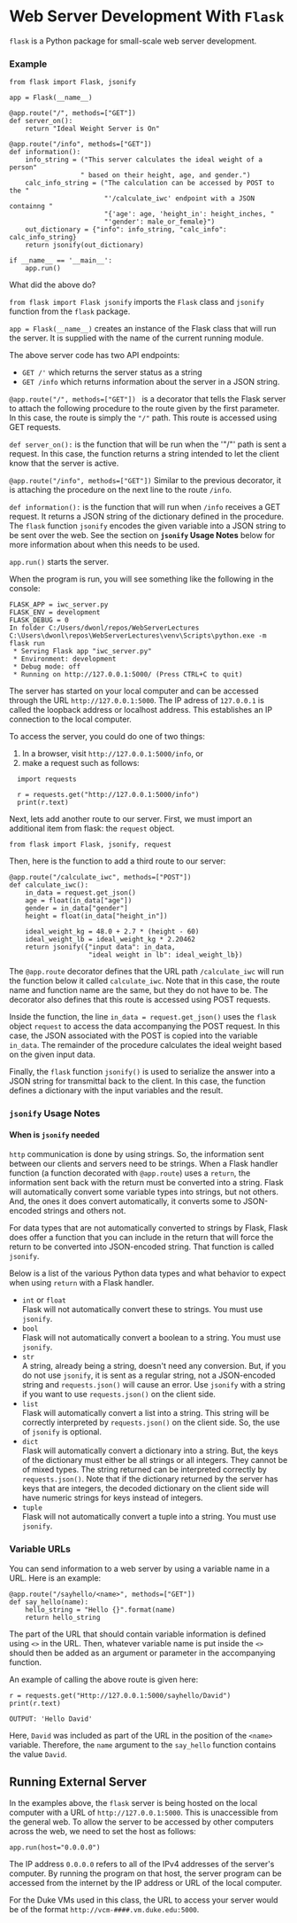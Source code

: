 # Web Server Development With `Flask`
`flask` is a Python package for small-scale web server development.

### Example
```
from flask import Flask, jsonify

app = Flask(__name__)

@app.route("/", methods=["GET"])
def server_on():
    return "Ideal Weight Server is On"

@app.route("/info", methods=["GET"])
def information():
    info_string = ("This server calculates the ideal weight of a person"
                  " based on their height, age, and gender.")
    calc_info_string = ("The calculation can be accessed by POST to the "
                        "'/calculate_iwc' endpoint with a JSON containng "
                        "{'age': age, 'height_in': height_inches, "
                        "'gender': male_or_female}")
    out_dictionary = {"info": info_string, "calc_info": calc_info_string}
    return jsonify(out_dictionary)
                 
if __name__ == '__main__':
    app.run()
```

What did the above do?

`from flask import Flask jsonify` imports the `Flask` class and `jsonify`
function from the `flask` package.

`app = Flask(__name__)`
creates an instance of the Flask class that will run the server.  It is 
supplied with the name of the current running module.

The above server code has two API endpoints:
* `GET /'` which returns the server status as a string
* `GET /info` which returns information about the server in a JSON string.

`@app.route("/", methods=["GET"]) `
is a decorator that tells the Flask server to attach the following procedure
to the route given by the first parameter.  In this case, the route is simply
the `"/"` path.  This route is accessed using GET requests.

`def server_on():` is the function that will be run when the '"/"' path
is sent a request.  In this case, the function returns a string intended to
let the client know that the server is active.

`@app.route("/info", methods=["GET"])`
Similar to the previous decorator, it is attaching the procedure on the next
line to the route `/info`.

`def information():`
is the function that will run when `/info` receives a GET request.  It
returns a JSON string of the dictionary defined in the procedure.  The
`flask` function `jsonify` encodes the given variable into a JSON string
to be sent over the web.  See the section on **`jsonify` Usage Notes** below 
for more information about when this needs to be used.

`app.run()` starts the server.  

When the program is run, you will see something like the following in the
console:
```
FLASK_APP = iwc_server.py
FLASK_ENV = development
FLASK_DEBUG = 0
In folder C:/Users/dwonl/repos/WebServerLectures
C:\Users\dwonl\repos\WebServerLectures\venv\Scripts\python.exe -m flask run
 * Serving Flask app "iwc_server.py"
 * Environment: development
 * Debug mode: off
 * Running on http://127.0.0.1:5000/ (Press CTRL+C to quit)
 ```
The server has started on your local computer and can be accessed through
the URL `http://127.0.0.1:5000`.  The IP adress of `127.0.0.1` is called the
loopback address or localhost address.  This establishes an IP connection
to the local computer.

To access the server, you could do one of two things:
1.  In a browser, visit `http://127.0.0.1:5000/info`, or
2.  make a request such as follows:  
  ```
    import requests

    r = requests.get("http://127.0.0.1:5000/info")
    print(r.text)
```
Next, lets add another route to our server.  First, we must import an
additional item from flask:  the `request` object.
```
from flask import Flask, jsonify, request
```
Then, here is the function to add a third route to our server:
```
@app.route("/calculate_iwc", methods=["POST"])
def calculate_iwc():
    in_data = request.get_json()
    age = float(in_data["age"])
    gender = in_data["gender"]
    height = float(in_data["height_in"])

    ideal_weight_kg = 48.0 + 2.7 * (height - 60)
    ideal_weight_lb = ideal_weight_kg * 2.20462
    return jsonify({"input data": in_data, 
                    "ideal weight in lb": ideal_weight_lb})
```
The `@app.route` decorator defines that the URL path `/calculate_iwc` will
run the function below it called `calculate_iwc`.  Note that in this case,
the route name and function name are the same, but they do not have to be.
The decorator also defines that this route is accessed using POST requests.

Inside the function, the line `in_data = request.get_json()` uses the `flask`
object `request` to access the data accompanying the POST request.  In this
case, the JSON associated with the POST is copied into the variable `in_data`.
The remainder of the procedure calculates the ideal weight based on the given
input data.  

Finally, the `flask` function `jsonify()` is used to serialize the answer
into a JSON string for transmittal back to the client.  In this case, the
function defines a dictionary with the input variables and the result.

### `jsonify` Usage Notes
#### When is `jsonify` needed
`http` communication is done by using strings.  So, the information sent 
between our clients and servers need to be strings.  When a Flask handler
function (a function decorated with `@app.route`) uses a `return`, the
information sent back with the return must be converted into a string.  Flask
will automatically convert some variable types into strings, but not others.
And, the ones it does convert automatically, it converts some to JSON-encoded
strings and others not.

For data types that are not automatically converted to strings by Flask, Flask
does offer a function that you can include in the return that will force the
return to be converted into JSON-encoded string.  That function is called
`jsonify`.

Below is a list of the various Python data types and what behavior to expect
when using `return` with a Flask handler.

* `int` or `float`  
  Flask will not automatically convert these to strings.  You must use 
  `jsonify`.
* `bool`  
  Flask will not automatically convert a boolean to a string.  You must use
  `jsonify`.
* `str`  
  A string, already being a string, doesn't need any conversion.  But, if you
  do not use `jsonify`, it is sent as a regular string, not a JSON-encoded
  string and `requests.json()` will cause an error.  Use `jsonify` with a 
  string if you want to use `requests.json()` on the client side.
* `list`  
  Flask will automatically convert a list into a string.  This string will be
  correctly interpreted by `requests.json()` on the client side.  So, the use
  of `jsonify` is optional.
* `dict`  
  Flask will automatically convert a dictionary into a string.  But, the keys
  of the dictionary must either be all strings or all integers.  They cannot
  be of mixed types.  The string returned can be interpreted correctly by
  `requests.json()`.  Note that if the dictionary returned by the server has
  keys that are integers, the decoded dictionary on the client side will have
  numeric strings for keys instead of integers.
* `tuple`  
  Flask will not automatically convert a tuple into a string.  You must use
  `jsonify`.


### Variable URLs
You can send information to a web server by using a variable name in
a URL.  Here is an example:
```
@app.route("/sayhello/<name>", methods=["GET"])
def say_hello(name):
    hello_string = "Hello {}".format(name)
    return hello_string
```
The part of the URL that should contain variable information is defined
using `<>` in the URL.  Then, whatever variable name is put inside the `<>`
should then be added as an argument or parameter in the accompanying function.

An example of calling the above route is given here:
```
r = requests.get("Http://127.0.0.1:5000/sayhello/David")
print(r.text)

OUTPUT: 'Hello David'
```
Here, `David` was included as part of the URL in the position of the `<name>`
variable.  Therefore, the `name` argument to the `say_hello` function
contains the value `David`.  

## Running External Server
In the examples above, the `flask` server is being hosted on the local
computer with a URL of `http://127.0.0.1:5000`.  This is unaccessible from
the general web.  To allow the server to be accessed by other computers
across the web, we need to set the host as follows:
```
app.run(host="0.0.0.0")
```
The IP address `0.0.0.0` refers to all of the IPv4 addresses of the server's
computer.  By running the program on that host, the server program can
be accessed from the internet by the IP address or URL of the local computer.

For the Duke VMs used in this class, the URL to access your server would be
of the format `http://vcm-####.vm.duke.edu:5000`.  
